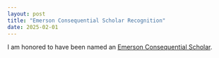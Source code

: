 ```yaml
---
layout: post
title: "Emerson Consequential Scholar Recognition"
date: 2025-02-01
---
```


I am honored to have been named an [Emerson Consequential Scholar](https://stvp.stanford.edu/emerson-consequential-scholars-program/).

